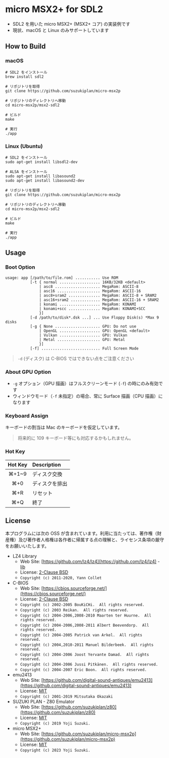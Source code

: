 # micro MSX2+ for SDL2

- SDL2 を用いた micro MSX2+ (MSX2+ コア) の実装例です
- 現状、macOS と Linux のみサポートしています

## How to Build

### macOS

```
# SDL2 をインストール
brew install sdl2

# リポジトリを取得
git clone https://github.com/suzukiplan/micro-msx2p

# リポジトリのディレクトリへ移動
cd micro-msx2p/msx2-sdl2

# ビルド
make

# 実行
./app
```

### Linux (Ubuntu)

```
# SDL2 をインストール
sudo apt-get install libsdl2-dev

# ALSA をインストール
sudo apt-get install libasound2
sudo apt-get install libasound2-dev

# リポジトリを取得
git clone https://github.com/suzukiplan/micro-msx2p

# リポジトリのディレクトリへ移動
cd micro-msx2p/msx2-sdl2

# ビルド
make

# 実行
./app
```

## Usage

### Boot Option

```
usage: app [/path/to/file.rom] ........... Use ROM
           [-t { normal .................. 16KB/32KB <default>
               | asc8 .................... MegaRom: ASCII-8
               | asc16 ................... MegaRom: ASCII-16
               | asc8+sram2 .............. MegaRom: ASCII-8 + SRAM2
               | asc16+sram2 ............. MegaRom: ASCII-16 + SRAM2
               | konami .................. MegaRom: KONAMI
               | konami+scc .............. MegaRom: KONAMI+SCC
               }]
           [-d /path/to/disk*.dsk ...] ... Use Floppy Disk(s) *Max 9 disks
           [-g { None .................... GPU: Do not use
               | OpenGL .................. GPU: OpenGL <default>
               | Vulkan .................. GPU: Vulkan
               | Metal ................... GPU: Metal
               }]
           [-f] .......................... Full Screen Mode
```

> `-d` (ディスク) は C-BIOS ではできない点をご注意ください

### About GPU Option

- `-g` オプション（GPU 描画）はフルスクリーンモード (`-f`) の時にのみ有効です
- ウィンドウモード（`-f` 未指定）の場合、常に Surface 描画（CPU 描画）になります

### Keyboard Assign

キーボードの割当は Mac のキーボードを仮定しています。

> 将来的に 109 キーボード等にも対応するかもしれません。

### Hot Key

|Hot Key|Description|
|:-:|:-|
|⌘+1~9|ディスク交換|
|⌘+0|ディスクを排出|
|⌘+R|リセット|
|⌘+Q|終了|

## License

本プログラムには次の OSS が含まれています。利用に当たっては、著作権（財産権）及び著作者人格権は各作者に帰属する点の理解と、ライセンス条項の厳守をお願いいたします。

- LZ4 Library
  - Web Site: [https://github.com/lz4/lz4](https://github.com/lz4/lz4) - [lib](https://github.com/lz4/lz4/tree/dev/lib)
  - License: [2-Clause BSD](../licenses-copy/lz4-library.txt)
  - `Copyright (c) 2011-2020, Yann Collet`
- C-BIOS
  - Web Site: [https://cbios.sourceforge.net/](https://cbios.sourceforge.net/)
  - License: [2-Clause BSD](../licenses-copy/cbios.txt)
  - `Copyright (c) 2002-2005 BouKiCHi.  All rights reserved.`
  - `Copyright (c) 2003 Reikan.  All rights reserved.`
  - `Copyright (c) 2004-2006,2008-2010 Maarten ter Huurne.  All rights reserved.`
  - `Copyright (c) 2004-2006,2008-2011 Albert Beevendorp.  All rights reserved.`
  - `Copyright (c) 2004-2005 Patrick van Arkel.  All rights reserved.`
  - `Copyright (c) 2004,2010-2011 Manuel Bilderbeek.  All rights reserved.`
  - `Copyright (c) 2004-2006 Joost Yervante Damad.  All rights reserved.`
  - `Copyright (c) 2004-2006 Jussi Pitkänen.  All rights reserved.`
  - `Copyright (c) 2004-2007 Eric Boon.  All rights reserved.`
- emu2413
  - Web Site: [https://github.com/digital-sound-antiques/emu2413](https://github.com/digital-sound-antiques/emu2413)
  - License: [MIT](../licenses-copy/emu2413.txt)
  - `Copyright (c) 2001-2019 Mitsutaka Okazaki`
- SUZUKI PLAN - Z80 Emulator
  - Web Site: [https://github.com/suzukiplan/z80](https://github.com/suzukiplan/z80)
  - License: [MIT](../licenses-copy/z80.txt)
  - `Copyright (c) 2019 Yoji Suzuki.`
- micro MSX2+
  - Web Site: [https://github.com/suzukiplan/micro-msx2p](https://github.com/suzukiplan/micro-msx2p)
  - License: [MIT](../LICENSE.txt)
  - `Copyright (c) 2023 Yoji Suzuki.`
